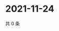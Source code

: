 # 2021-11-24

共 0 条

<!-- BEGIN WEIBO -->
<!-- 最后更新时间 Wed Nov 24 2021 05:07:44 GMT+0800 (China Standard Time) -->

<!-- END WEIBO -->
